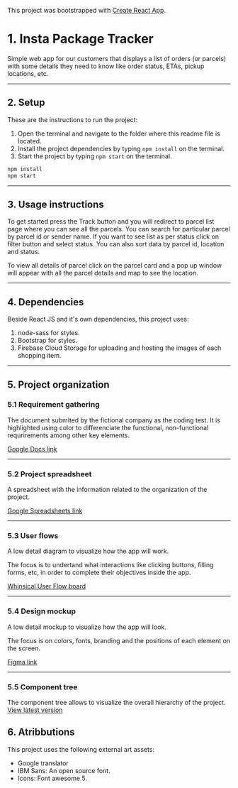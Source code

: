 This project was bootstrapped with [Create React App](https://github.com/facebook/create-react-app).

# 1. Insta Package Tracker

Simple web app for our customers that displays a list of orders (or parcels) with some details they need to know like order status, ETAs, pickup locations, etc.

---

## 2. Setup

These are the instructions to run the project:

1. Open the terminal and navigate to the folder where this readme file is located.
2. Install the project dependencies by typing `npm install` on the terminal.
3. Start the project by typing `npm start` on the terminal.

```bash
npm install
npm start
```

---

## 3. Usage instructions

To get started press the Track button and you will redirect to parcel list page where you can see all the parcels. You can search for particular parcel by parcel id or sender name. If you want to see list as per status click on filter button and select status. You can also sort data by parcel id, location and status.

To view all details of parcel click on the parcel card and a pop up window will appear with all the parcel details and map to see the location.

---

## 4. Dependencies

Beside React JS and it's own dependencies, this project uses:

1. node-sass for styles.
2. Bootstrap for styles.
3. Firebase Cloud Storage for uploading and hosting the images of each shopping item.

---

## 5. Project organization

### 5.1 Requirement gathering

The document submited by the fictional company as the coding test. It is highlighted using color to differenciate the functional, non-functional requrirements among other key elements.

[Google Docs link](https://docs.google.com/document/d/1sjAbGPOmn1eTfndz42vRL55N9QSxXyWxFnppE8okjEU/edit#heading=h.hin1qp9uc8ko)

---

### 5.2 Project spreadsheet

A spreadsheet with the information related to the organization of the project.

[Google Spreadsheets link](https://docs.google.com/spreadsheets/d/1-xhMBoEfNwj0wg2ID_R7dopSA_VW864lpjkR9_uc9WM/edit#gid=0)

---

### 5.3 User flows

A low detail diagram to visualize how the app will work.

The focus is to undertand what interactions like clicking buttons, filling forms, etc, in order to complete their objectives inside the app.

[Whinsical User Flow board](https://whimsical.com/userflow-3Tm53KGV2yymyEro4dM6wU)

---

### 5.4 Design mockup

A low detail mockup to visualize how the app will look.

The focus is on colors, fonts, branding and the positions of each element on the screen.

[Figma link](https://www.figma.com/file/DU0oC39mfEJfqDJ0ZUMiSX/InstaPackageTracker?node-id=0%3A1)

---

### 5.5 Component tree

The component tree allows to visualize the overall hierarchy of the project.
[View latest version](https://whimsical.com/componenttree-X6gjmqYtd46Vx75ujXHiBt)


## 6. Atribbutions

This project uses the following external art assets:
- Google translator
- IBM Sans: An open source font.
- Icons: Font awesome 5.